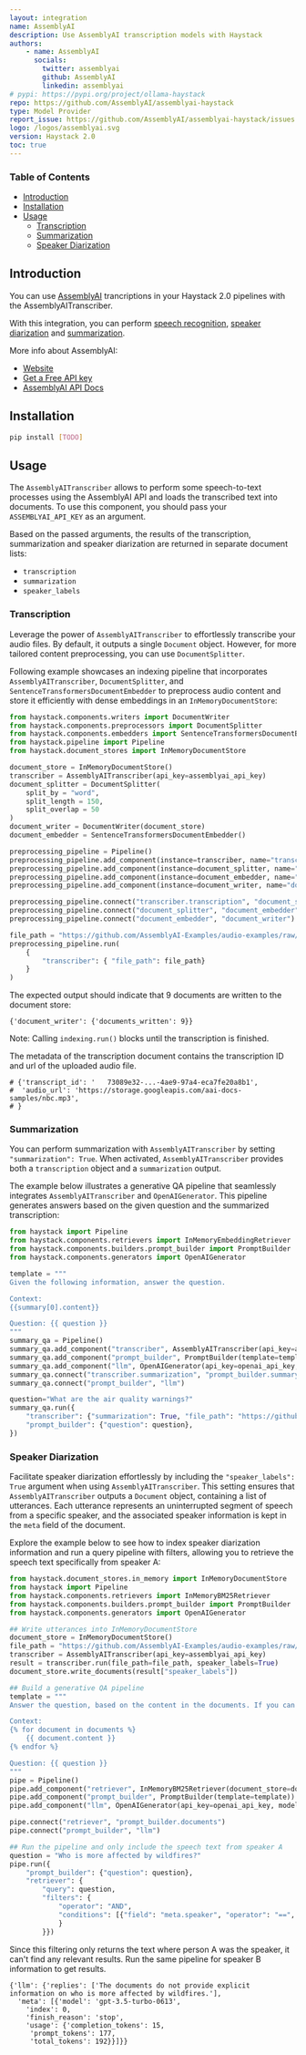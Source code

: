 ```yaml
---
layout: integration
name: AssemblyAI
description: Use AssemblyAI transcription models with Haystack
authors:
    - name: AssemblyAI
      socials:
        twitter: assemblyai
        github: AssemblyAI
        linkedin: assemblyai
# pypi: https://pypi.org/project/ollama-haystack
repo: https://github.com/AssemblyAI/assemblyai-haystack
type: Model Provider
report_issue: https://github.com/AssemblyAI/assemblyai-haystack/issues
logo: /logos/assemblyai.svg
version: Haystack 2.0
toc: true
---
```


### Table of Contents

- [Introduction](#introduction)
- [Installation](#installation)
- [Usage](#usage)
  - [Transcription](#transcription)
  - [Summarization](#summarization)
  - [Speaker Diarization](#speaker-diarization)

## Introduction

You can use [AssemblyAI](https://www.assemblyai.com/) trancriptions in your Haystack 2.0 pipelines with the AssemblyAITranscriber.

With this integration, you can perform [speech recognition](https://www.assemblyai.com/docs/speech-to-text/speech-recognition), [speaker diarization](https://www.assemblyai.com/docs/speech-to-text/speaker-diarization) and [summarization](https://www.assemblyai.com/docs/audio-intelligence/summarization).

More info about AssemblyAI:

* [Website](https://www.assemblyai.com/)
* [Get a Free API key](https://www.assemblyai.com/dashboard/signup)
* [AssemblyAI API Docs](https://www.assemblyai.com/docs)

## Installation

```bash
pip install [TODO]
```

## Usage

The `AssemblyAITranscriber` allows to perform some speech-to-text processes using the AssemblyAI API and loads the transcribed text into documents. To use this component, you should pass your `ASSEMBLYAI_API_KEY` as an argument. 

Based on the passed arguments, the results of the transcription, summarization and speaker diarization are returned in separate document lists:
* `transcription`
* `summarization`
* `speaker_labels`

### Transcription

Leverage the power of `AssemblyAITranscriber` to effortlessly transcribe your audio files. By default, it outputs a single `Document` object. However, for more tailored content preprocessing, you can use `DocumentSplitter`.

Following example showcases an indexing pipeline that incorporates `AssemblyAITranscriber`, `DocumentSplitter`, and `SentenceTransformersDocumentEmbedder` to preprocess audio content and store it efficiently with dense embeddings in an `InMemoryDocumentStore`:

```python
from haystack.components.writers import DocumentWriter
from haystack.components.preprocessors import DocumentSplitter
from haystack.components.embedders import SentenceTransformersDocumentEmbedder
from haystack.pipeline import Pipeline
from haystack.document_stores import InMemoryDocumentStore

document_store = InMemoryDocumentStore()
transcriber = AssemblyAITranscriber(api_key=assemblyai_api_key)
document_splitter = DocumentSplitter(
    split_by = "word",
    split_length = 150,
    split_overlap = 50
)
document_writer = DocumentWriter(document_store)
document_embedder = SentenceTransformersDocumentEmbedder()

preprocessing_pipeline = Pipeline()
preprocessing_pipeline.add_component(instance=transcriber, name="transcriber")
preprocessing_pipeline.add_component(instance=document_splitter, name="document_splitter")
preprocessing_pipeline.add_component(instance=document_embedder, name="document_embedder")
preprocessing_pipeline.add_component(instance=document_writer, name="document_writer")

preprocessing_pipeline.connect("transcriber.transcription", "document_splitter")
preprocessing_pipeline.connect("document_splitter", "document_embedder")
preprocessing_pipeline.connect("document_embedder", "document_writer")

file_path = "https://github.com/AssemblyAI-Examples/audio-examples/raw/main/20230607_me_canadian_wildfires.mp3"
preprocessing_pipeline.run(
    {
        "transcriber": { "file_path": file_path}
    }
)
```

The expected output should indicate that 9 documents are written to the document store:
```shell
{'document_writer': {'documents_written': 9}}
```

Note: Calling `indexing.run()` blocks until the transcription is finished.

The metadata of the transcription document contains the transcription ID and url of the uploaded audio file.

```shell
# {'transcript_id': '	73089e32-...-4ae9-97a4-eca7fe20a8b1',
#  'audio_url': 'https://storage.googleapis.com/aai-docs-samples/nbc.mp3',
# }
```

### Summarization
You can perform summarization with `AssemblyAITranscriber` by setting `"summarization": True`. When activated, `AssemblyAITranscriber` provides both a `transcription` object and a `summarization` output.

The example below illustrates a generative QA pipeline that seamlessly integrates `AssemblyAITranscriber` and `OpenAIGenerator`. This pipeline generates answers based on the given question and the summarized transcription:

```python
from haystack import Pipeline
from haystack.components.retrievers import InMemoryEmbeddingRetriever
from haystack.components.builders.prompt_builder import PromptBuilder
from haystack.components.generators import OpenAIGenerator

template = """
Given the following information, answer the question.

Context: 
{{summary[0].content}}

Question: {{ question }}
"""
summary_qa = Pipeline()
summary_qa.add_component("transcriber", AssemblyAITranscriber(api_key=assemblyai_api_key))
summary_qa.add_component("prompt_builder", PromptBuilder(template=template))
summary_qa.add_component("llm", OpenAIGenerator(api_key=openai_api_key, model_name="gpt-3.5-turbo"))
summary_qa.connect("transcriber.summarization", "prompt_builder.summary")
summary_qa.connect("prompt_builder", "llm")

question="What are the air quality warnings?"
summary_qa.run({
    "transcriber": {"summarization": True, "file_path": "https://github.com/AssemblyAI-Examples/audio-examples/raw/main/20230607_me_canadian_wildfires.mp3"},
    "prompt_builder": {"question": question},
})  
```

### Speaker Diarization

Facilitate speaker diarization effortlessly by including the `"speaker_labels": True` argument when using `AssemblyAITranscriber`. This setting ensures that `AssemblyAITranscriber` outputs a `Document` object, containing a list of utterances. Each utterance represents an uninterrupted segment of speech from a specific speaker, and the associated speaker information is kept in the `meta` field of the document.

Explore the example below to see how to index speaker diarization information and run a query pipeline with filters, allowing you to retrieve the speech text specifically from speaker A:
```python 
from haystack.document_stores.in_memory import InMemoryDocumentStore
from haystack import Pipeline
from haystack.components.retrievers import InMemoryBM25Retriever
from haystack.components.builders.prompt_builder import PromptBuilder
from haystack.components.generators import OpenAIGenerator

## Write utterances into InMemoryDocumentStore
document_store = InMemoryDocumentStore()
file_path = "https://github.com/AssemblyAI-Examples/audio-examples/raw/main/20230607_me_canadian_wildfires.mp3"
transcriber = AssemblyAITranscriber(api_key=assemblyai_api_key)
result = transcriber.run(file_path=file_path, speaker_labels=True)
document_store.write_documents(result["speaker_labels"])

## Build a generative QA pipeline
template = """
Answer the question, based on the content in the documents. If you can't answer based on the documents, say so.

Context:
{% for document in documents %}
    {{ document.content }}
{% endfor %}

Question: {{ question }}
"""
pipe = Pipeline()
pipe.add_component("retriever", InMemoryBM25Retriever(document_store=document_store, top_k=3))
pipe.add_component("prompt_builder", PromptBuilder(template=template))
pipe.add_component("llm", OpenAIGenerator(api_key=openai_api_key, model_name="gpt-3.5-turbo"))

pipe.connect("retriever", "prompt_builder.documents")
pipe.connect("prompt_builder", "llm")

## Run the pipeline and only include the speech text from speaker A
question = "Who is more affected by wildfires?"
pipe.run({    
    "prompt_builder": {"question": question},
    "retriever": {
        "query": question,
        "filters": { 
            "operator": "AND",
            "conditions": [{"field": "meta.speaker", "operator": "==", "value": "A"}]
            }
        }})
```
Since this filtering only returns the text where person A was the speaker, it can't find any relevant results. Run the same pipeline for speaker B information to get results.

```shell
{'llm': {'replies': ['The documents do not provide explicit information on who is more affected by wildfires.'],
  'meta': [{'model': 'gpt-3.5-turbo-0613',
    'index': 0,
    'finish_reason': 'stop',
    'usage': {'completion_tokens': 15,
     'prompt_tokens': 177,
     'total_tokens': 192}}]}}
```
